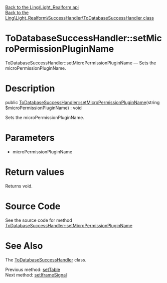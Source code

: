[Back to the Ling/Light_Realform api](https://github.com/lingtalfi/Light_Realform/blob/master/doc/api/Ling/Light_Realform.md)<br>
[Back to the Ling\Light_Realform\SuccessHandler\ToDatabaseSuccessHandler class](https://github.com/lingtalfi/Light_Realform/blob/master/doc/api/Ling/Light_Realform/SuccessHandler/ToDatabaseSuccessHandler.md)


ToDatabaseSuccessHandler::setMicroPermissionPluginName
================



ToDatabaseSuccessHandler::setMicroPermissionPluginName — Sets the microPermissionPluginName.




Description
================


public [ToDatabaseSuccessHandler::setMicroPermissionPluginName](https://github.com/lingtalfi/Light_Realform/blob/master/doc/api/Ling/Light_Realform/SuccessHandler/ToDatabaseSuccessHandler/setMicroPermissionPluginName.md)(string $microPermissionPluginName) : void




Sets the microPermissionPluginName.




Parameters
================


- microPermissionPluginName

    


Return values
================

Returns void.








Source Code
===========
See the source code for method [ToDatabaseSuccessHandler::setMicroPermissionPluginName](https://github.com/lingtalfi/Light_Realform/blob/master/SuccessHandler/ToDatabaseSuccessHandler.php#L186-L189)


See Also
================

The [ToDatabaseSuccessHandler](https://github.com/lingtalfi/Light_Realform/blob/master/doc/api/Ling/Light_Realform/SuccessHandler/ToDatabaseSuccessHandler.md) class.

Previous method: [setTable](https://github.com/lingtalfi/Light_Realform/blob/master/doc/api/Ling/Light_Realform/SuccessHandler/ToDatabaseSuccessHandler/setTable.md)<br>Next method: [setIframeSignal](https://github.com/lingtalfi/Light_Realform/blob/master/doc/api/Ling/Light_Realform/SuccessHandler/ToDatabaseSuccessHandler/setIframeSignal.md)<br>

